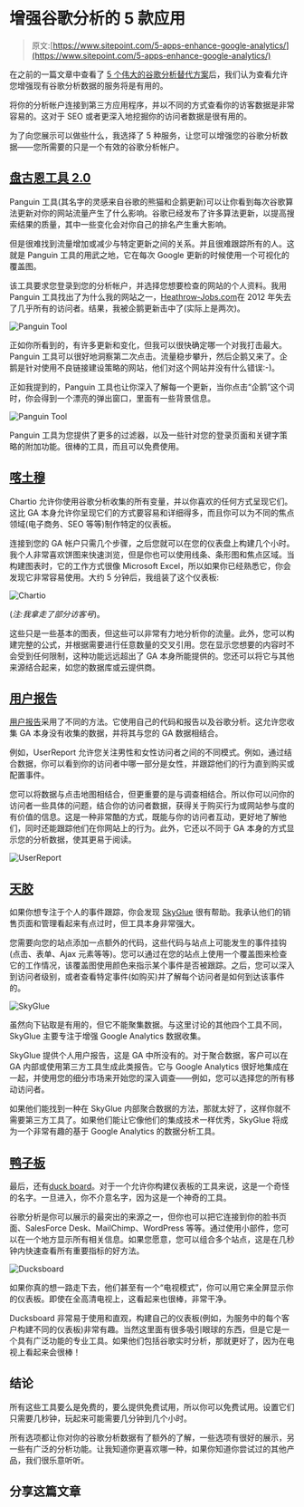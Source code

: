 # 增强谷歌分析的 5 款应用

> 原文:[https://www.sitepoint.com/5-apps-enhance-google-analytics/](https://www.sitepoint.com/5-apps-enhance-google-analytics/)

在之前的一篇文章中查看了 [5 个伟大的谷歌分析替代方案](https://www.sitepoint.com/analytics-tools-for-optimizing-ux/)后，我们认为查看允许您增强现有谷歌分析数据的服务将是有用的。

将你的分析帐户连接到第三方应用程序，并以不同的方式查看你的访客数据是非常容易的。这对于 SEO 或者更深入地挖掘你的访问者数据是很有用的。

为了向您展示可以做些什么，我选择了 5 种服务，让您可以增强您的谷歌分析数据——您所需要的只是一个有效的谷歌分析帐户。

## [盘古恩工具 2.0](http://www.barracuda-digital.co.uk/panguin-tool/)

Panguin 工具(其名字的灵感来自谷歌的熊猫和企鹅更新)可以让你看到每次谷歌算法更新对你的网站流量产生了什么影响。谷歌已经发布了许多算法更新，以提高搜索结果的质量，其中一些变化会对你自己的排名产生重大影响。

但是很难找到流量增加或减少与特定更新之间的关系。并且很难跟踪所有的人。这就是 Panguin 工具的用武之地，它在每次 Google 更新的时候使用一个可视化的覆盖图。

该工具要求您登录到您的分析帐户，并选择您想要检查的网站的个人资料。我用 Panguin 工具找出了为什么我的网站之一，[Heathrow-Jobs.com](http://www.heathrow-jobs.com)在 2012 年失去了几乎所有的访问者。结果，我被企鹅更新击中了(实际上是两次)。

![Panguin Tool](../Images/ac5d596b2dfd2ff1d8a77089bb396de1.png)

正如你所看到的，有许多更新和变化，但我可以很快确定哪一个对我打击最大。Panguin 工具可以很好地洞察第二次点击。流量稳步攀升，然后企鹅又来了。企鹅是针对使用不良链接建设策略的网站，他们对这个网站并没有什么错误:-)。

正如我提到的，Panguin 工具也让你深入了解每一个更新，当你点击“企鹅”这个词时，你会得到一个漂亮的弹出窗口，里面有一些背景信息。

![Panguin Tool](../Images/c7b0e78fcf7ee7be0414a6288bdcffd6.png)

Panguin 工具为您提供了更多的过滤器，以及一些针对您的登录页面和关键字策略的附加功能。很棒的工具，而且可以免费使用。

## [喀土穆](http://chartio.com/)

Chartio 允许你使用谷歌分析收集的所有变量，并以你喜欢的任何方式呈现它们。这比 GA 本身允许你呈现它们的方式要容易和详细得多，而且你可以为不同的焦点领域(电子商务、SEO 等等)制作特定的仪表板。

连接到您的 GA 帐户只需几个步骤，之后您就可以在您的仪表盘上构建几个小时。我个人非常喜欢饼图来快速浏览，但是你也可以使用线条、条形图和焦点区域。当构建图表时，它的工作方式很像 Microsoft Excel，所以如果你已经熟悉它，你会发现它非常容易使用。大约 5 分钟后，我组装了这个仪表板:

![Chartio](../Images/98ba78be04aeaf72882f019a95ace1f3.png)

(*注:我拿走了部分访客号*)。

这些只是一些基本的图表，但这些可以非常有力地分析你的流量。此外，您可以构建完整的公式，并根据需要进行任意数量的交叉引用。您在显示您想要的内容时不会受到任何限制，这种功能远远超出了 GA 本身所能提供的。您还可以将它与其他来源结合起来，如您的数据库或云提供商。

## [用户报告](http://www.userreport.com/)

[用户报告](http://www.userreport.com/)采用了不同的方法。它使用自己的代码和报告以及谷歌分析。这允许您收集 GA 本身没有收集的数据，并将其与您的 GA 数据相结合。

例如，UserReport 允许您关注男性和女性访问者之间的不同模式。例如，通过结合数据，你可以看到你的访问者中哪一部分是女性，并跟踪他们的行为直到购买或配置事件。

您可以将数据与点击地图相结合，但更重要的是与调查相结合。所以你可以问你的访问者一些具体的问题，结合你的访问者数据，获得关于购买行为或网站参与度的有价值的信息。这是一种非常酷的方式，既能与你的访问者互动，更好地了解他们，同时还能跟踪他们在你网站上的行为。此外，它还以不同于 GA 本身的方式显示您的分析数据，使其更易于阅读。

![UserReport](../Images/4ce34d0f31020c67e73cdc29b9ac74e1.png)

## [天胶](https://www.skyglue.com/)

如果你想专注于个人的事件跟踪，你会发现 [SkyGlue](https://www.skyglue.com/) 很有帮助。我承认他们的销售页面和管理看起来有点过时，但工具本身非常强大。

您需要向您的站点添加一点额外的代码，这些代码与站点上可能发生的事件挂钩(点击、表单、Ajax 元素等等)。您可以通过在您的站点上使用一个覆盖图来检查它的工作情况，该覆盖图使用颜色来指示某个事件是否被跟踪。之后，您可以深入到访问者级别，或者查看特定事件(如购买)并了解每个访问者是如何到达该事件的。

![SkyGlue](../Images/2a3c3290e0d851f6642a59ce3f198e55.png)

虽然向下钻取是有用的，但它不能聚集数据。与这里讨论的其他四个工具不同，SkyGlue 主要专注于增强 Google Analytics 数据收集。

SkyGlue 提供个人用户报告，这是 GA 中所没有的。对于聚合数据，客户可以在 GA 内部或使用第三方工具生成此类报告。它与 Google Analytics 很好地集成在一起，并使用您的细分市场来开始您的深入调查——例如，您可以选择您的所有移动访问者。

如果他们能找到一种在 SkyGlue 内部聚合数据的方法，那就太好了，这样你就不需要第三方工具了。如果他们能让它像他们的集成技术一样优秀，SkyGlue 将成为一个非常有趣的基于 Google Analytics 的数据分析工具。

## [鸭子板](https://ducksboard.com/)

最后，还有[duck board](https://ducksboard.com/)。对于一个允许你构建仪表板的工具来说，这是一个奇怪的名字。一旦进入，你不介意名字，因为这是一个神奇的工具。

谷歌分析是你可以展示的最突出的来源之一，但你也可以把它连接到你的脸书页面、SalesForce Desk、MailChimp、WordPress 等等。通过使用小部件，您可以在一个地方显示所有相关信息。如果您愿意，您可以组合多个站点，这是在几秒钟内快速查看所有重要指标的好方法。

![Ducksboard](../Images/c6f7943b3da8cb1545da47417837f9fc.png)

如果你真的想一路走下去，他们甚至有一个“电视模式”，你可以用它来全屏显示你的仪表板。即使在全高清电视上，这看起来也很棒，非常干净。

Ducksboard 非常易于使用和直观，构建自己的仪表板(例如，为服务中的每个客户构建不同的仪表板)非常有趣。当然这里面有很多吸引眼球的东西，但是它是一个具有广泛功能的专业工具。如果他们包括谷歌实时分析，那就更好了，因为在电视上看起来会很棒！

## 结论

所有这些工具要么是免费的，要么提供免费试用，所以你可以免费试用。设置它们只需要几秒钟，玩起来可能需要几分钟到几个小时。

所有选项都让你对你的谷歌分析数据有了额外的了解，一些选项有很好的展示，另一些有广泛的分析功能。让我知道你更喜欢哪一种，如果你知道你尝试过的其他产品，我们很乐意听听。

## 分享这篇文章